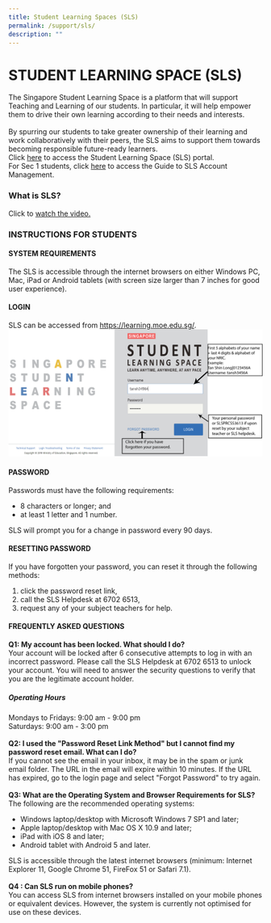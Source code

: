 ```yaml
---
title: Student Learning Spaces (SLS)
permalink: /support/sls/
description: ""
---
```

<h1>STUDENT LEARNING SPACE (SLS)</h1>
<div>
<p>The Singapore Student Learning Space is a platform that will support Teaching and Learning of our students. In particular, it will help empower them to drive their own learning according to their needs and interests.<br><br>
By spurring our students to take greater ownership of their learning and work collaboratively with their peers, the SLS aims to support them towards becoming responsible future-ready learners. <br>
Click <a href="https://vle.learning.moe.edu.sg/login">here</a> to access the Student Learning Space (SLS) portal. <br>
For Sec 1 students, click <a href="/files/SLS%20Account%20Management%20-%20Guide%20for%20Sec%201%20Students.pdf">here</a> to access the Guide to SLS Account Management.</p>

<h3>What is SLS?</h3>
Click to <a href="https://www.youtube.com/watch?v=F0FTP2FveSg&amp;feature=youtu.be">watch the video.</a>
<h3>INSTRUCTIONS FOR STUDENTS</h3>
<h4>SYSTEM REQUIREMENTS</h4>
The SLS is accessible through the internet browsers on either Windows PC, Mac, iPad or Android tablets (with screen size larger than 7 inches for good user experience).
<h4>LOGIN</h4>
SLS can be accessed from <a href="https://learning.moe.edu.sg">https://learning.moe.edu.sg/</a>.
<img src="/images/Our Staff/SLS_Student_Login.png"><br>
<h4>PASSWORD</h4>
Passwords must have the following requirements: <br>
<ul>
<li>8 characters or longer; and</li>
<li>at least 1 letter and 1 number.</li>
</ul>
SLS will prompt you for a change in password every 90 days.
<h4>RESETTING PASSWORD</h4>
If you have forgotten your password, you can reset it through the following methods:
<ol>
<li>click the password reset link, </li>
<li>call the SLS Helpdesk at 6702 6513, </li>
<li>request any of your subject teachers for help.</li>
	</ol>
<h4>FREQUENTLY ASKED QUESTIONS</h4>
<strong>Q1: My account has been locked. What should I do? </strong><br>Your account will be locked after 6 consecutive attempts to log in with an incorrect password. Please call the SLS Helpdesk at 6702 6513 to unlock your account. You will need to answer the security questions to verify that you are the legitimate account holder.
<h5>Operating Hours</h5>
Mondays to Fridays: 9:00 am - 9:00 pm 
<br>Saturdays: 9:00 am - 3:00 pm 
<br><br><strong>Q2: I used the "Password Reset Link Method" but I cannot find my password reset email. What can I do?</strong> 
<br>If you cannot see the email in your inbox, it may be in the spam or junk email folder. The URL in the email will expire within 10 minutes. If the URL has expired, go to the login page and select "Forgot Password" to try again. 
<br>
<br><strong>Q3: What are the Operating System and Browser Requirements for SLS?</strong> 
	<br>The following are the recommended operating systems:
<ul>
<li>Windows laptop/desktop with Microsoft Windows 7 SP1 and later;</li>
<li>Apple laptop/desktop with Mac OS X 10.9 and later;</li>
<li>iPad with iOS 8 and later;</li>
<li>Android tablet with Android 5 and later.</li>
</ul>
SLS is accessible through the latest internet browsers (minimum: Internet Explorer 11, Google Chrome 51, FireFox 51 or Safari 7.1). <br><br>
<strong>Q4 : Can SLS run on mobile phones?</strong> <br>You can access SLS from internet browsers installed on your mobile phones or equivalent devices. However, the system is currently not optimised for use on these devices.</div>